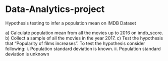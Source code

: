 # Data-Analytics-project
Hypothesis testing to infer a population mean on IMDB Dataset

a) Calculate population mean from all the movies up to 2016 on imdb_score.
b) Collect a sample of all the movies in the year 2017.
c) Test the hypothesis that “Popularity of films increases”.
To test the hypothesis consider following:
i. Population standard deviation is known.
ii. Population standard deviation is unknown
